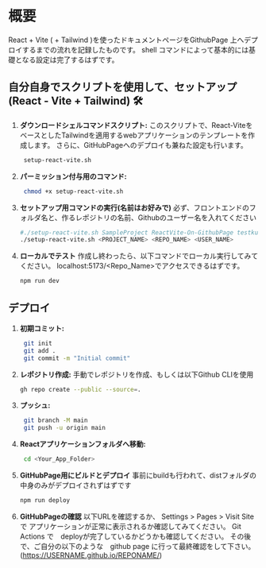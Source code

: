 # 概要
React + Vite ( + Tailwind )を使ったドキュメントページをGithubPage 上へデプロイするまでの流れを記録したものです。
shell コマンドによって基本的には基礎となる設定は完了するはずです。

## 自分自身でスクリプトを使用して、セットアップ (React - Vite + Tailwind) 🛠️

1. **ダウンロードシェルコマンドスクリプト:** 
  このスクリプトで、React-ViteをベースとしたTailwindを適用するwebアプリケーションのテンプレートを作成します。
  さらに、GitHubPageへのデプロイも兼ねた設定も行います。
   ```bash
    setup-react-vite.sh
   ```
2. **パーミッション付与用のコマンド:** 
   ```bash
    chmod +x setup-react-vite.sh
   ```
3. **セットアップ用コマンドの実行(名前はお好みで)**
    必ず、フロントエンドのフォルダ名と、作るレポジトリの名前、Githubのユーザー名を入れてください
    ```bash
   #./setup-react-vite.sh SampleProject ReactVite-On-GithubPage testkun08080
    ./setup-react-vite.sh <PROJECT_NAME> <REPO_NAME> <USER_NAME>
   ```
4. **ローカルでテスト**
    作成し終わったら、以下コマンドでローカル実行してみてください。
    localhost:5173/<Repo_Name>でアクセスできるはずです。
    ```bash
    npm run dev
   ```

## デプロイ
1. **初期コミット:** 
   ```bash
    git init
    git add .
    git commit -m "Initial commit"
2. **レポジトリ作成:** 
   手動でレポジトリを作成、もしくは以下Github CLIを使用
   ```bash
   gh repo create --public --source=.
   ```
3. **プッシュ:** 
   ```bash
    git branch -M main 
    git push -u origin main
   ```
4. **Reactアプリケーションフォルダへ移動:** 
   ```bash
    cd <Your_App_Folder>
   ```
5. **GitHubPage用にビルドとデプロイ**
    事前にbuildも行われて、distフォルダの中身のみがデプロイされずはずです
    ```bash
    npm run deploy
   ```
6. **GitHubPageの確認**
   以下URLを確認するか、
   Settings > Pages > Visit Site で アプリケーションが正常に表示されるか確認してみてください。
   Git Actions で　deployが完了しているかどうかも確認してください。
   その後で、ご自分の以下のような　github page に行って最終確認をして下さい。
    (https://USERNAME.github.io/REPONAME/)
